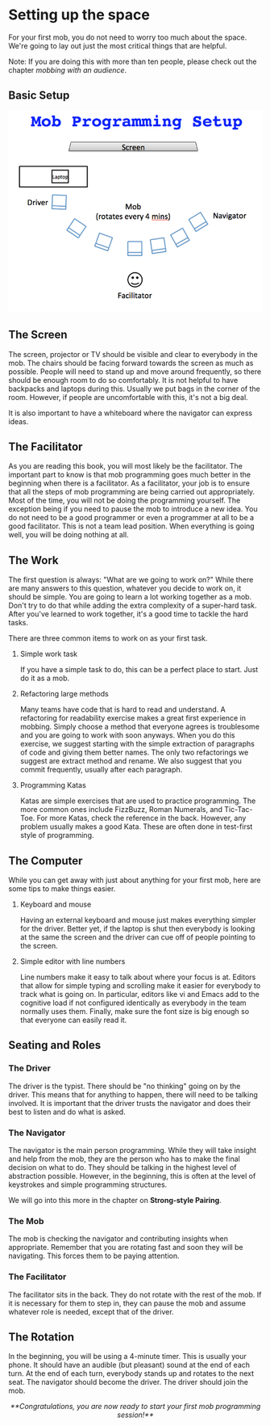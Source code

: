# Setting up the space

For your first mob, you do not need to worry too much about the space. We're going to lay out just the most critical things that are helpful.

Note: If you are doing this with more than ten people, please check out the chapter <i>mobbing with an audience</i>.

## Basic Setup

![Mob Programming Setup](images/MobProgrammingSetup.png)

## The Screen

The screen, projector or TV should be visible and clear to everybody in the mob. The chairs should be facing forward towards the screen as much as possible. People will need to stand up and move around frequently, so there should be enough room to do so comfortably. It is not helpful to have backpacks and laptops during this. Usually we put bags in the corner of the room. However, if people are uncomfortable with this, it's not a big deal.

It is also important to have a whiteboard where the navigator can express ideas.

## The Facilitator

As you are reading this book, you will most likely be the facilitator. The important part to know is that mob programming goes much better in the beginning when there is a facilitator. As a facilitator, your job is to ensure that all the steps of mob programming are being carried out appropriately. Most of the time, you will not be doing the programming yourself. The exception being if you need to pause the mob to introduce a new idea. You do not need to be a good programmer or even a programmer at all to be a good facilitator. This is not a team lead position. When everything is going well, you will be doing nothing at all.

## The Work

The first question is always: "What are we going to work on?" While there are many answers to this question, whatever you decide to work on, it should be simple. You are going to learn a lot working together as a mob. Don't try to do that while adding the extra complexity of a super-hard task. After you've learned to work together, it's a good time to tackle the hard tasks.

There are three common items to work on as your first task.

1. Simple work task

   If you have a simple task to do, this can  be a perfect place to start. Just do it as a mob.

2. Refactoring large methods

   Many teams have code that is hard to read and understand. A refactoring for readability exercise makes a great first experience in mobbing. Simply choose a method that everyone agrees is troublesome and you are going to work with soon anyways. When you do this exercise, we suggest starting with the simple extraction of paragraphs of code and giving them better names. The only two refactorings we suggest are extract method and rename. We also suggest that you commit frequently, usually after each paragraph.

3. Programming Katas

   Katas are simple exercises that are used to practice programming. The more common ones include FizzBuzz, Roman Numerals, and Tic-Tac-Toe. For more Katas, check the reference in the back. However, any problem usually makes a good Kata. These are often done in test-first style of programming.

## The Computer

While you can get away with just about anything for your first mob, here are some tips to make things easier.

1. Keyboard and mouse

   Having an external keyboard and mouse just makes everything simpler for the driver. Better yet, if the laptop is shut then everybody is looking at the same the screen and the driver can cue off of people pointing to the screen.

2. Simple editor with line numbers

   Line numbers make it easy to talk about where your focus is at. Editors that allow for simple typing and scrolling make it easier for everybody to track what is going on. In particular, editors like vi and Emacs add to the cognitive load if not configured identically as everybody in the team normally uses them. Finally, make sure the font size is big enough so that everyone can easily read it.

## Seating and Roles

### The Driver

The driver is the typist. There should be "no thinking" going on by the driver. This means that for anything to happen, there will need to be talking involved. It is important that the driver trusts the navigator and does their best to listen and do what is asked.

### The Navigator

The navigator is the main person programming. While they will take insight and help from the mob, they are the person who has to make the final decision on what to do. They should be talking in the highest level of abstraction possible. However, in the beginning, this is often at the level of keystrokes and simple programming structures.

We will go into this more in the chapter on **Strong-style Pairing**.

### The Mob

The mob is checking the navigator and contributing insights when appropriate. Remember that you are rotating fast and soon they will be navigating. This forces them to be paying attention.

### The Facilitator

The facilitator sits in the back. They do not rotate with the rest of the mob. If it is necessary for them to step in, they can pause the mob and assume whatever role is needed, except that of the driver.

## The Rotation

In the beginning, you will be using a 4-minute timer. This is usually your phone. It should have an audible (but pleasant) sound at the end of each turn. At the end of each turn, everybody stands up and rotates to the next seat. The navigator should become the driver. The driver should join the mob.

<center><i>**Congratulations, you are now ready to start your first mob programming session!** </i></center>  
